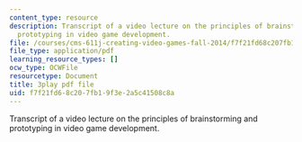```yaml
---
content_type: resource
description: Transcript of a video lecture on the principles of brainstorming and
  prototyping in video game development.
file: /courses/cms-611j-creating-video-games-fall-2014/f7f21fd68c207fb19f3e2a5c41508c8a_j8ZGpRo8jd4.pdf
file_type: application/pdf
learning_resource_types: []
ocw_type: OCWFile
resourcetype: Document
title: 3play pdf file
uid: f7f21fd6-8c20-7fb1-9f3e-2a5c41508c8a
---
```

Transcript of a video lecture on the principles of brainstorming and prototyping in video game development.

